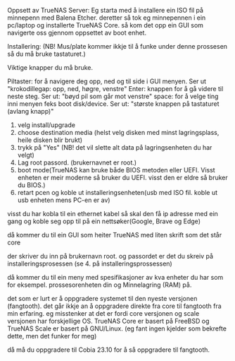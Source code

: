 Oppsett av TrueNAS Server:
Eg starta med å installere ein ISO fil på minnepenn med Balena Etcher. 
deretter så tok eg minnepennen i ein pc/laptop og installerte TrueNAS Core.
så kom det opp ein GUI som navigerte oss gjennom oppsettet av boot enhet.

Installering:
(NB! Mus/plate kommer ikkje til å funke under denne prossesen så du må bruke tastaturet.)

Viktige knapper du må bruke.

Piltaster: for å navigere deg opp, ned og til side i GUI menyen. Ser ut "krokodillegap: opp, ned, høgre, venstre"
Enter: knappen for å gå videre til neste steg. Ser ut: "bøyd pil som går mot venstre"
space: for å velge ting inni menyen feks boot disk/device. Ser ut: "største knappen på tastaturet (avlang knapp)"

1. velg install/upgrade
2. choose destination media (helst velg disken med minst lagringsplass, heile disken blir brukt)
3. trykk på "Yes" (NB! det vil slette alt data på lagringsenheten du har velgt)
4. Lag root passord. (brukernavnet er root.)
5. boot mode(TrueNAS kan bruke både BIOS metoden eller UEFI. Visst enheten er meir moderne så bruker du UEFI. visst den er eldre så bruker du BIOS.)
6. retart pcen og koble ut installeringsenheten(usb med ISO fil. koble ut usb enheten mens PC-en er av)

visst du har kobla til ein ethernet kabel så skal den få ip adresse med ein gang og koble seg opp til på ein nettsøker(Google, Brave og Edge)

då kommer du til ein GUI som heiter TrueNAS med liten skrift som det står core

der skriver du inn på brukernavn root. og passordet er det du skreiv på installeringsprosessen (se 4. på installeringsprossessen)

då kommer du til ein meny med spesifikasjoner av kva enheter du har som for eksempel. prossesorenheten din og Minnelagring (RAM) på.

det som er lurt er å oppgradere systemet til den nyeste versjonen (fangtooth). det går ikkje an å oppgradere direkte fra core til fangtooth fra min erfaring. eg misstenker at det er fordi core versjonen og scale versjonen har forskjellige OS. TrueNAS Core er basert på FreeBSD og TrueNAS Scale er basert på GNU/Linux. 
(eg fant ingen kjelder som bekrefte dette, men det funker for meg)

då må du oppgradere til Cobia 23.10 for å så oppgradere til fangtooth. 